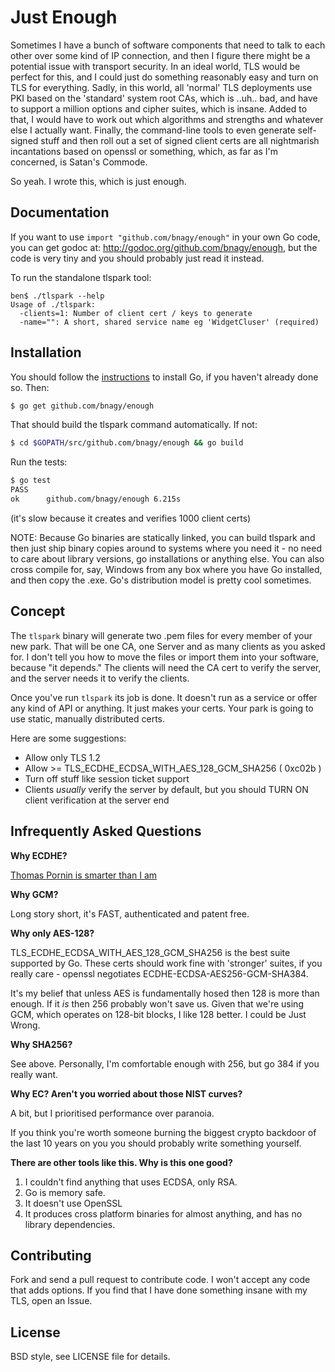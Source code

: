 Just Enough
=======

Sometimes I have a bunch of software components that need to talk to each
other over some kind of IP connection, and then I figure there might be a
potential issue with transport security. In an ideal world, TLS would be
perfect for this, and I could just do something reasonably easy and turn on
TLS for everything. Sadly, in this world, all 'normal' TLS deployments use PKI
based on the 'standard' system root CAs, which is ..uh.. bad, and have to
support a million options and cipher suites, which is insane. Added to that, I
would have to work out which algorithms and strengths and whatever else I
actually want. Finally, the command-line tools to even generate self-signed
stuff and then roll out a set of signed client certs are all nightmarish
incantations based on openssl or something, which, as far as I'm concerned, is
Satan's Commode.

So yeah. I wrote this, which is just enough.

## Documentation

If you want to use `import "github.com/bnagy/enough"` in your own Go code, you
can get godoc at: http://godoc.org/github.com/bnagy/enough, but the code is
very tiny and you should probably just read it instead.

To run the standalone tlspark tool:
```
ben$ ./tlspark --help
Usage of ./tlspark:
  -clients=1: Number of client cert / keys to generate
  -name="": A short, shared service name eg 'WidgetCluser' (required)
```

## Installation

You should follow the [instructions](https://golang.org/doc/install) to
install Go, if you haven't already done so. Then:

```bash
$ go get github.com/bnagy/enough
```

That should build the tlspark command automatically. If not:
```bash
$ cd $GOPATH/src/github.com/bnagy/enough && go build
```

Run the tests:
```bash
$ go test
PASS
ok  	github.com/bnagy/enough	6.215s
```
(it's slow because it creates and verifies 1000 client certs)

NOTE: Because Go binaries are statically linked, you can build tlspark and
then just ship binary copies around to systems where you need it - no need to
care about library versions, go installations or anything else. You can also
cross compile for, say, Windows from any box where you have Go installed, and
then copy the .exe. Go's distribution model is pretty cool sometimes.

## Concept

The `tlspark` binary will generate two .pem files for every member of your new
park. That will be one CA, one Server and as many clients as you asked for. I
don't tell you how to move the files or import them into your software,
because "it depends." The clients will need the CA cert to verify the server,
and the server needs it to verify the clients.

Once you've run `tlspark` its job is done. It doesn't run as a service or
offer any kind of API or anything. It just makes your certs. Your park is
going to use static, manually distributed certs.

Here are some suggestions:

* Allow only TLS 1.2
* Allow >= TLS_ECDHE_ECDSA_WITH_AES_128_GCM_SHA256 ( 0xc02b )
* Turn off stuff like session ticket support
* Clients _usually_ verify the server by default, but you should TURN ON client verification at the server end

## Infrequently Asked Questions

__Why ECDHE?__

[Thomas Pornin is smarter than I am](http://security.stackexchange.com/a/27888)

__Why GCM?__

Long story short, it's FAST, authenticated and patent free.

__Why only AES-128?__

TLS_ECDHE_ECDSA_WITH_AES_128_GCM_SHA256 is the best suite supported by Go.
These certs should work fine with 'stronger' suites, if you really care -
openssl negotiates ECDHE-ECDSA-AES256-GCM-SHA384.

It's my belief that unless AES is fundamentally hosed then 128 is more than
enough. If it _is_ then 256 probably won't save us. Given that we're using
GCM, which operates on 128-bit blocks, I like 128 better. I could be Just
Wrong.

__Why SHA256?__

See above. Personally, I'm comfortable enough with 256, but go 384 if you
really want.

__Why EC? Aren't you worried about those NIST curves?__

A bit, but I prioritised performance over paranoia.

If you think you're worth someone burning the biggest crypto backdoor of the
last 10 years on you you should probably write something yourself.

__There are other tools like this. Why is this one good?__

1. I couldn't find anything that uses ECDSA, only RSA. 
2. Go is memory safe. 
3. It doesn't use OpenSSL
4. It produces cross platform binaries for almost anything, and has no library dependencies.

## Contributing

Fork and send a pull request to contribute code. I won't accept any code that
adds options. If you find that I have done something insane with my TLS, open
an Issue.

## License

BSD style, see LICENSE file for details.
